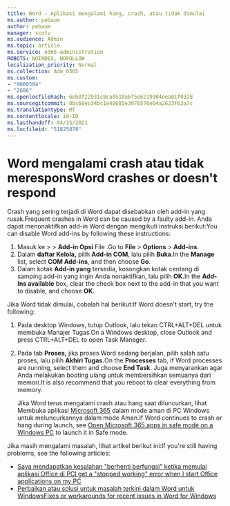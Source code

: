 ```yaml
---
title: Word - Aplikasi mengalami hang, crash, atau tidak dimulai
ms.author: pebaum
author: pebaum
manager: scotv
ms.audience: Admin
ms.topic: article
ms.service: o365-administration
ROBOTS: NOINDEX, NOFOLLOW
localization_priority: Normal
ms.collection: Adm_O365
ms.custom:
- "9000584"
- "2686"
ms.openlocfilehash: 6eb8f22931c8ca0518a6f5e6219904eea01f0328
ms.sourcegitcommit: 8bc60ec34bc1e40685e3976576e04a2623f63a7c
ms.translationtype: MT
ms.contentlocale: id-ID
ms.lasthandoff: 04/15/2021
ms.locfileid: "51825878"
---
```

# <a name="word-crashes-or-doesnt-respond"></a><span data-ttu-id="21488-102">Word mengalami crash atau tidak merespons</span><span class="sxs-lookup"><span data-stu-id="21488-102">Word crashes or doesn't respond</span></span>

<span data-ttu-id="21488-103">Crash yang sering terjadi di Word dapat disebabkan oleh add-in yang rusak.</span><span class="sxs-lookup"><span data-stu-id="21488-103">Frequent crashes in Word can be caused by a faulty add-in.</span></span> <span data-ttu-id="21488-104">Anda dapat menonaktifkan add-in Word dengan mengikuti instruksi berikut:</span><span class="sxs-lookup"><span data-stu-id="21488-104">You can disable Word add-ins by following these instructions:</span></span>

1. <span data-ttu-id="21488-105">Masuk ke  >    >  **Add-in Opsi** File .</span><span class="sxs-lookup"><span data-stu-id="21488-105">Go to **File** > **Options** > **Add-ins**.</span></span>
2. <span data-ttu-id="21488-106">Dalam **daftar Kelola,** pilih **Add-in COM**, lalu pilih **Buka**.</span><span class="sxs-lookup"><span data-stu-id="21488-106">In the **Manage** list, select **COM Add-ins**, and then choose **Go**.</span></span>
3. <span data-ttu-id="21488-107">Dalam kotak **Add-in yang** tersedia, kosongkan kotak centang di samping add-in yang ingin Anda nonaktifkan, lalu pilih **OK.**</span><span class="sxs-lookup"><span data-stu-id="21488-107">In the **Add-Ins available** box, clear the check box next to the add-in that you want to disable, and choose **OK**.</span></span>

<span data-ttu-id="21488-108">Jika Word tidak dimulai, cobalah hal berikut:</span><span class="sxs-lookup"><span data-stu-id="21488-108">If Word doesn't start, try the following:</span></span>

1.   <span data-ttu-id="21488-109">Pada desktop Windows, tutup Outlook, lalu tekan CTRL+ALT+DEL untuk membuka Manajer Tugas.</span><span class="sxs-lookup"><span data-stu-id="21488-109">On a Windows desktop, close Outlook and press CTRL+ALT+DEL to open Task Manager.</span></span> 
2. <span data-ttu-id="21488-110">Pada tab **Proses,** jika proses Word sedang berjalan, pilih salah satu proses, lalu pilih **Akhiri Tugas.**</span><span class="sxs-lookup"><span data-stu-id="21488-110">On the **Processes** tab, if Word processes are running, select them and choose **End Task**.</span></span> <span data-ttu-id="21488-111">Juga menyarankan agar Anda melakukan booting ulang untuk membersihkan semuanya dari memori.</span><span class="sxs-lookup"><span data-stu-id="21488-111">It is also recommend that you reboot to clear everything from memory.</span></span>

    <span data-ttu-id="21488-112">Jika Word terus mengalami crash atau hang saat diluncurkan, lihat Membuka aplikasi [Microsoft 365](https://support.office.com/article/Open-Office-apps-in-safe-mode-on-a-Windows-PC-dedf944a-5f4b-4afb-a453-528af4f7ac72) dalam mode aman di PC Windows untuk meluncurkannya dalam mode Aman.</span><span class="sxs-lookup"><span data-stu-id="21488-112">If Word continues to crash or hang during launch, see [Open Microsoft 365 apps in safe mode on a Windows PC](https://support.office.com/article/Open-Office-apps-in-safe-mode-on-a-Windows-PC-dedf944a-5f4b-4afb-a453-528af4f7ac72) to launch it in Safe mode.</span></span>

<span data-ttu-id="21488-113">Jika masih mengalami masalah, lihat artikel berikut ini:</span><span class="sxs-lookup"><span data-stu-id="21488-113">If you're still having problems, see the following articles:</span></span> 
- [<span data-ttu-id="21488-114">Saya mendapatkan kesalahan "berhenti berfungsi" ketika memulai aplikasi Office di PC</span><span class="sxs-lookup"><span data-stu-id="21488-114">I get a "stopped working" error when I start Office applications on my PC</span></span>](https://support.office.com/article/52bd7985-4e99-4a35-84c8-2d9b8301a2fa)
- [<span data-ttu-id="21488-115">Perbaikan atau solusi untuk masalah terkini dalam Word untuk Windows</span><span class="sxs-lookup"><span data-stu-id="21488-115">Fixes or workarounds for recent issues in Word for Windows</span></span>](https://support.office.com/article/bf6bf17c-2807-4871-83ce-e337ae8f0b86)